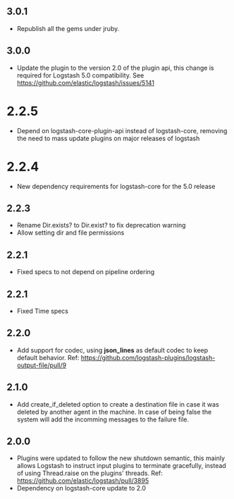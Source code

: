 ## 3.0.1
  - Republish all the gems under jruby.
## 3.0.0
  - Update the plugin to the version 2.0 of the plugin api, this change is required for Logstash 5.0 compatibility. See https://github.com/elastic/logstash/issues/5141
# 2.2.5
  - Depend on logstash-core-plugin-api instead of logstash-core, removing the need to mass update plugins on major releases of logstash
# 2.2.4
  - New dependency requirements for logstash-core for the 5.0 release
## 2.2.3
  - Rename Dir.exists? to Dir.exist? to fix deprecation warning
  - Allow setting dir and file permissions

## 2.2.1
 - Fixed specs to not depend on pipeline ordering

## 2.2.1
 - Fixed Time specs

## 2.2.0
 - Add support for codec, using **json_lines** as default codec to keep default behavior.
   Ref: https://github.com/logstash-plugins/logstash-output-file/pull/9

## 2.1.0
 - Add create_if_deleted option to create a destination file in case it
   was deleted by another agent in the machine. In case of being false
   the system will add the incomming messages to the failure file.

## 2.0.0
 - Plugins were updated to follow the new shutdown semantic, this mainly allows Logstash to instruct input plugins to terminate gracefully,
   instead of using Thread.raise on the plugins' threads. Ref: https://github.com/elastic/logstash/pull/3895
 - Dependency on logstash-core update to 2.0

